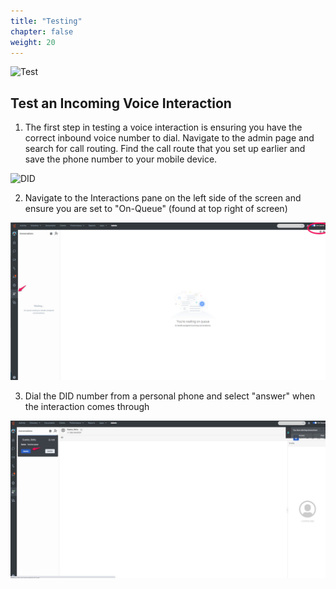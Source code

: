 ```yaml
---
title: "Testing"
chapter: false
weight: 20
---
```


 ![Test](/images/Inbound2-768x300.jpg)
## Test an Incoming Voice Interaction
1. The first step in testing a voice interaction is ensuring you have the correct inbound voice number to dial. Navigate to the admin page and search for call routing. Find the call route that you set up earlier and save the phone number to your mobile device.

![DID](/images/CallRouteDID.jpg)

2. Navigate to the Interactions pane on the left side of the screen and ensure you are set to "On-Queue" (found at top right of screen)

![interactionpane](/images/interactionpane.jpg)

3. Dial the DID number from a personal phone and select "answer" when the interaction comes through

![incomingcall](/images/incomingcall.jpg)

